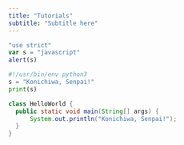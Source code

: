 ```yaml
---
title: "Tutorials"
subtitle: "Subtitle here"
---
```


```javascript
"use strict"
var s = "javascript"
alert(s)
```

```python
#!/usr/bin/env python3
s = "Konichiwa, Senpai!"
print(s)
```

```java
class HelloWorld {
  public static void main(String[] args) {
      System.out.println("Konichiwa, Senpai!");
  }
}
```
